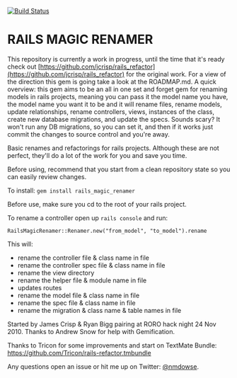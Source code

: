 [![Build Status](https://img.shields.io/travis/nickdowse/rails_magic_renamer.svg)](https://travis-ci.org/nickdowse/rails_magic_renamer)

# RAILS MAGIC RENAMER

This repository is currently a work in progress, until the time that it's ready check out [https://github.com/jcrisp/rails_refactor](https://github.com/jcrisp/rails_refactor) for the original work. For a view of the direction this gem is going take a look at the ROADMAP.md. A quick overview: this gem aims to be an all in one set and forget gem for renaming models in rails projects, meaning you can pass it the model name you have, the model name you want it to be and it will rename files, rename models, update relationships, rename controllers, views, instances of the class, create new database migrations, and update the specs. Sounds scary? It won't run any DB migrations, so you can set it, and then if it works just commit the changes to source control and you're away.

Basic renames and refactorings for rails projects.
Although these are not perfect, they'll do a lot of the work for you 
and save you time. 

Before using, recommend that you start from a clean repository state so 
you can easily review changes.

To install:
  `gem install rails_magic_renamer`

Before use, make sure you cd to the root of your rails project.

To rename a controller open up `rails console` and run:

  `RailsMagicRenamer::Renamer.new("from_model", "to_model").rename`

This will:

* rename the controller file & class name in file
* rename the controller spec file & class name in file
* rename the view directory
* rename the helper file & module name in file
* updates routes
* rename the model file & class name in file
* rename the spec file & class name in file
* rename the migration & class name & table names in file

Started by James Crisp & Ryan Bigg pairing at RORO hack night 24 Nov 2010.
Thanks to Andrew Snow for help with Gemification.

Thanks to Tricon for some improvements and start on TextMate Bundle:
https://github.com/Tricon/rails-refactor.tmbundle

Any questions open an issue or hit me up on Twitter: [@nmdowse](https://twitter.com/nmdowse).
